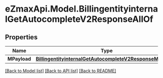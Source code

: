 
# eZmaxApi.Model.BillingentityinternalGetAutocompleteV2ResponseAllOf

## Properties

Name | Type | Description | Notes
------------ | ------------- | ------------- | -------------
**MPayload** | [**BillingentityinternalGetAutocompleteV2ResponseMPayload**](BillingentityinternalGetAutocompleteV2ResponseMPayload.md) |  | 

[[Back to Model list]](../README.md#documentation-for-models)
[[Back to API list]](../README.md#documentation-for-api-endpoints)
[[Back to README]](../README.md)

